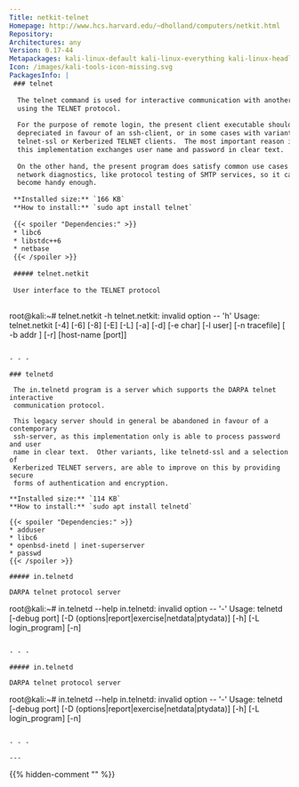 ```yaml
---
Title: netkit-telnet
Homepage: http://www.hcs.harvard.edu/~dholland/computers/netkit.html
Repository: 
Architectures: any
Version: 0.17-44
Metapackages: kali-linux-default kali-linux-everything kali-linux-headless kali-linux-large 
Icon: /images/kali-tools-icon-missing.svg
PackagesInfo: |
 ### telnet
 
  The telnet command is used for interactive communication with another host
  using the TELNET protocol.
   
  For the purpose of remote login, the present client executable should be
  depreciated in favour of an ssh-client, or in some cases with variants like
  telnet-ssl or Kerberized TELNET clients.  The most important reason is that
  this implementation exchanges user name and password in clear text.
   
  On the other hand, the present program does satisfy common use cases of
  network diagnostics, like protocol testing of SMTP services, so it can
  become handy enough.
 
 **Installed size:** `166 KB`  
 **How to install:** `sudo apt install telnet`  
 
 {{< spoiler "Dependencies:" >}}
 * libc6 
 * libstdc++6 
 * netbase
 {{< /spoiler >}}
 
 ##### telnet.netkit
 
 User interface to the TELNET protocol
 
 ```
 root@kali:~# telnet.netkit -h
 telnet.netkit: invalid option -- 'h'
 Usage: telnet.netkit [-4] [-6] [-8] [-E] [-L] [-a] [-d] [-e char] [-l user]
 	[-n tracefile] [ -b addr ] [-r] [host-name [port]]
 ```
 
 - - -
 
 ### telnetd
 
  The in.telnetd program is a server which supports the DARPA telnet interactive
  communication protocol.
   
  This legacy server should in general be abandoned in favour of a contemporary
  ssh-server, as this implementation only is able to process password and user
  name in clear text.  Other variants, like telnetd-ssl and a selection of
  Kerberized TELNET servers, are able to improve on this by providing secure
  forms of authentication and encryption.
 
 **Installed size:** `114 KB`  
 **How to install:** `sudo apt install telnetd`  
 
 {{< spoiler "Dependencies:" >}}
 * adduser
 * libc6 
 * openbsd-inetd | inet-superserver
 * passwd
 {{< /spoiler >}}
 
 ##### in.telnetd
 
 DARPA telnet protocol server
 
 ```
 root@kali:~# in.telnetd --help
 in.telnetd: invalid option -- '-'
 Usage: telnetd [-debug port] [-D (options|report|exercise|netdata|ptydata)]
 	 [-h] [-L login_program] [-n]
 ```
 
 - - -
 
 ##### in.telnetd
 
 DARPA telnet protocol server
 
 ```
 root@kali:~# in.telnetd --help
 in.telnetd: invalid option -- '-'
 Usage: telnetd [-debug port] [-D (options|report|exercise|netdata|ptydata)]
 	 [-h] [-L login_program] [-n]
 ```
 
 - - -
 
---
```

{{% hidden-comment "<!--Do not edit anything above this line-->" %}}
